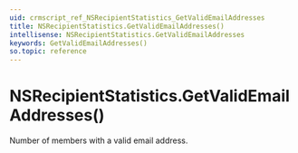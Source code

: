 ```yaml
---
uid: crmscript_ref_NSRecipientStatistics_GetValidEmailAddresses
title: NSRecipientStatistics.GetValidEmailAddresses()
intellisense: NSRecipientStatistics.GetValidEmailAddresses
keywords: GetValidEmailAddresses()
so.topic: reference
---
```


# NSRecipientStatistics.GetValidEmailAddresses()

Number of members with a valid email address.

